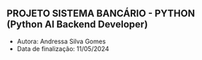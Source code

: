 ## PROJETO SISTEMA BANCÁRIO - PYTHON (Python AI Backend Developer)

* Autora: Andressa Silva Gomes
* Data de finalização: 11/05/2024
